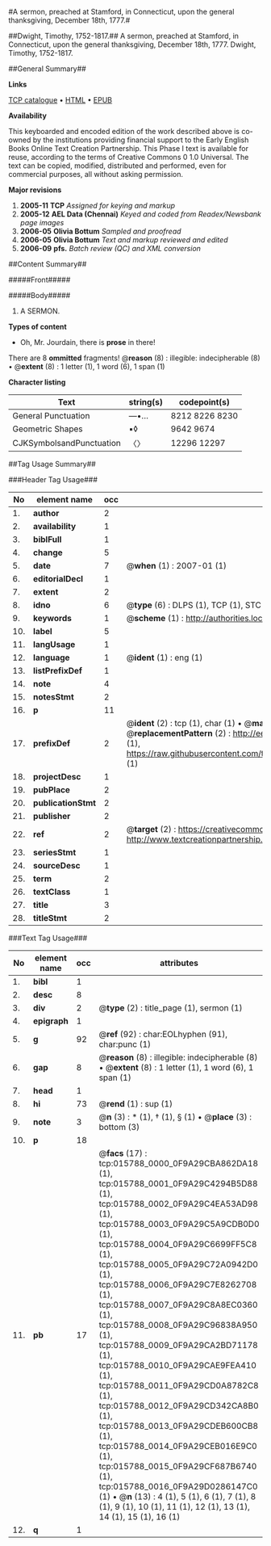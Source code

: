 #A sermon, preached at Stamford, in Connecticut, upon the general thanksgiving, December 18th, 1777.#

##Dwight, Timothy, 1752-1817.##
A sermon, preached at Stamford, in Connecticut, upon the general thanksgiving, December 18th, 1777.
Dwight, Timothy, 1752-1817.

##General Summary##

**Links**

[TCP catalogue](http://www.ota.ox.ac.uk/tcp/)  • 
[HTML](http://tei.it.ox.ac.uk/tcp/Texts-HTML/free/N12/N12490.html)  • 
[EPUB](http://tei.it.ox.ac.uk/tcp/Texts-EPUB/free/N12/N12490.epub)

**Availability**

This keyboarded and encoded edition of the
	       work described above is co-owned by the institutions
	       providing financial support to the Early English Books
	       Online Text Creation Partnership. This Phase I text is
	       available for reuse, according to the terms of Creative
	       Commons 0 1.0 Universal. The text can be copied,
	       modified, distributed and performed, even for
	       commercial purposes, all without asking permission.

**Major revisions**

1. __2005-11__ __TCP__ *Assigned for keying and markup*
1. __2005-12__ __AEL Data (Chennai)__ *Keyed and coded from Readex/Newsbank page images*
1. __2006-05__ __Olivia Bottum__ *Sampled and proofread*
1. __2006-05__ __Olivia Bottum__ *Text and markup reviewed and edited*
1. __2006-09__ __pfs.__ *Batch review (QC) and XML conversion*

##Content Summary##

#####Front#####

#####Body#####

1. A SERMON.

**Types of content**

  * Oh, Mr. Jourdain, there is **prose** in there!

There are 8 **ommitted** fragments! 
 @__reason__ (8) : illegible: indecipherable (8)  •  @__extent__ (8) : 1 letter (1), 1 word (6), 1 span (1)

**Character listing**


|Text|string(s)|codepoint(s)|
|---|---|---|
|General Punctuation|—•…|8212 8226 8230|
|Geometric Shapes|▪◊|9642 9674|
|CJKSymbolsandPunctuation|〈〉|12296 12297|

##Tag Usage Summary##

###Header Tag Usage###

|No|element name|occ|attributes|
|---|---|---|---|
|1.|__author__|2||
|2.|__availability__|1||
|3.|__biblFull__|1||
|4.|__change__|5||
|5.|__date__|7| @__when__ (1) : 2007-01 (1)|
|6.|__editorialDecl__|1||
|7.|__extent__|2||
|8.|__idno__|6| @__type__ (6) : DLPS (1), TCP (1), STC (1), NOTIS (1), IMAGE-SET (1), EVANS-CITATION (1)|
|9.|__keywords__|1| @__scheme__ (1) : http://authorities.loc.gov/ (1)|
|10.|__label__|5||
|11.|__langUsage__|1||
|12.|__language__|1| @__ident__ (1) : eng (1)|
|13.|__listPrefixDef__|1||
|14.|__note__|4||
|15.|__notesStmt__|2||
|16.|__p__|11||
|17.|__prefixDef__|2| @__ident__ (2) : tcp (1), char (1)  •  @__matchPattern__ (2) : ([0-9\-]+):([0-9IVX]+) (1), (.+) (1)  •  @__replacementPattern__ (2) : http://eebo.chadwyck.com/downloadtiff?vid=$1&page=$2 (1), https://raw.githubusercontent.com/textcreationpartnership/Texts/master/tcpchars.xml#$1 (1)|
|18.|__projectDesc__|1||
|19.|__pubPlace__|2||
|20.|__publicationStmt__|2||
|21.|__publisher__|2||
|22.|__ref__|2| @__target__ (2) : https://creativecommons.org/publicdomain/zero/1.0/ (1), http://www.textcreationpartnership.org/docs/. (1)|
|23.|__seriesStmt__|1||
|24.|__sourceDesc__|1||
|25.|__term__|2||
|26.|__textClass__|1||
|27.|__title__|3||
|28.|__titleStmt__|2||


###Text Tag Usage###

|No|element name|occ|attributes|
|---|---|---|---|
|1.|__bibl__|1||
|2.|__desc__|8||
|3.|__div__|2| @__type__ (2) : title_page (1), sermon (1)|
|4.|__epigraph__|1||
|5.|__g__|92| @__ref__ (92) : char:EOLhyphen (91), char:punc (1)|
|6.|__gap__|8| @__reason__ (8) : illegible: indecipherable (8)  •  @__extent__ (8) : 1 letter (1), 1 word (6), 1 span (1)|
|7.|__head__|1||
|8.|__hi__|73| @__rend__ (1) : sup (1)|
|9.|__note__|3| @__n__ (3) : * (1), † (1), § (1)  •  @__place__ (3) : bottom (3)|
|10.|__p__|18||
|11.|__pb__|17| @__facs__ (17) : tcp:015788_0000_0F9A29CBA862DA18 (1), tcp:015788_0001_0F9A29C4294B5D88 (1), tcp:015788_0002_0F9A29C4EA53AD98 (1), tcp:015788_0003_0F9A29C5A9CDB0D0 (1), tcp:015788_0004_0F9A29C6699FF5C8 (1), tcp:015788_0005_0F9A29C72A0942D0 (1), tcp:015788_0006_0F9A29C7E8262708 (1), tcp:015788_0007_0F9A29C8A8EC0360 (1), tcp:015788_0008_0F9A29C96838A950 (1), tcp:015788_0009_0F9A29CA2BD71178 (1), tcp:015788_0010_0F9A29CAE9FEA410 (1), tcp:015788_0011_0F9A29CD0A8782C8 (1), tcp:015788_0012_0F9A29CD342CA8B0 (1), tcp:015788_0013_0F9A29CDEB600CB8 (1), tcp:015788_0014_0F9A29CEB016E9C0 (1), tcp:015788_0015_0F9A29CF687B6740 (1), tcp:015788_0016_0F9A29D0286147C0 (1)  •  @__n__ (13) : 4 (1), 5 (1), 6 (1), 7 (1), 8 (1), 9 (1), 10 (1), 11 (1), 12 (1), 13 (1), 14 (1), 15 (1), 16 (1)|
|12.|__q__|1||
